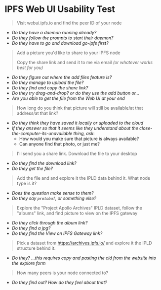 # IPFS Web UI Usability Test

> Visit webui.ipfs.io and find the peer ID of your node

  - _Do they have a daemon running already?_
  - _Do they follow the prompts to start their daemon?_
  - _Do they have to go and download go-ipfs first?_

> Add a picture you'd like to share to your IPFS node
>
> Copy the share link and send it to me via email _(or whatever works best for you)_

  - _Do they figure out where the add files feature is?_
  - _Do they manage to upload the file?_
  - _Do they find and copy the share link?_
  - _Do they try drag-and-drop? or do they use the add button or..._
  - _Are you able to get the file from the Web UI at your end_

>   How long do you think that picture will still be available/at that address/at that link?

  - _Do they think they have saved it locally or uploaded to the cloud_
  - _If they answer so that it seems like they understand about the close-the-computer-its-unavailable thing, ask_:
    - How would you make sure that picture is always available?
    - Can anyone find that photo, or just me?


> I'll send you a share link. Download the file to your desktop

  - _Do they find the download link?_
  - _Do they get the file?_

> Add the file and and explore it the IPLD data behind it. What node type is it?

  - _Does the question make sense to them?_
  - _Do they say `protobuf`, or something else?_

> Explore the "Project Apollo Archives" IPLD dataset, follow the "albums" link, and find picture to view on the IPFS gateway

  - _Do they click through the album link?_
  - _Do they find a jpg?_
  - _Do they find the View on IPFS Gateway link?_

> Pick a dataset from https://archives.ipfs.io/ and explore it the IPLD structure behind it.

  - _Do they? ...this requires copy and pasting the cid from the website into the explore form_

> How many peers is your node connected to?

  - _Do they find out? How do they feel about that?_
